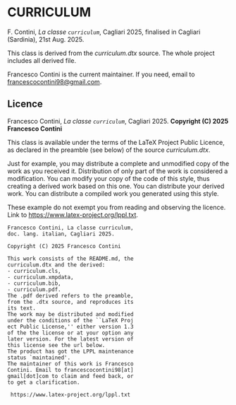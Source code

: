 CURRICULUM
==================
F. Contini, _La classe `curriculum`_, Cagliari 2025, finalised in Cagliari (Sardinia), 21st Aug. 2025.

This class is derived from the _curriculum.dtx_ source. The whole project includes all derived file.

Francesco Contini is the current maintainer. If you need, email to <francescocontini98@gmail.com>.

## Licence
Francesco Contini, _La classe `curriculum`_, Cagliari 2025.
**Copyright (C) 2025 Francesco Contini**

This class is available under the terms of the LaTeX Project Public Licence, as declared in the preamble (see below) of the source _curriculum.dtx_.

Just for example, you may distribute a complete and unmodified copy of the work as you received it. Distribution of only part of the work is considered a modification.
You can modify your copy of the code of this style, thus creating a derived work based on this one. You can distribute your derived work.
You can distribute a compiled work you generated using this style.

These example do not exempt you from reading and observing the licence.
Link to <https://www.latex-project.org/lppl.txt>.

    Francesco Contini, La classe curriculum,
    doc. lang. italian, Cagliari 2025.
    
    Copyright (C) 2025 Francesco Contini
    
    This work consists of the README.md, the
    curriculum.dtx and the derived:
    - curriculum.cls,
    - curriculum.xmpdata,
    - curriculum.bib,
    - curriculum.pdf.
    The .pdf derived refers to the preamble,
    from the .dtx source, and reproduces its
    its text.
    The work may be distributed and modified
    under the conditions of the ``LaTeX Proj
    ect Public License,'' either version 1.3
    of the the license or at your option any
    later version. For the latest version of
    this license see the url below.
    The product has got the LPPL maintenance
    status `maintained'.
    The maintainer of this work is Francesco
    Contini. Email to francescocontini98[at]
    gmail[dot]com to claim and feed back, or
    to get a clarification.
    
     https://www.latex-project.org/lppl.txt 